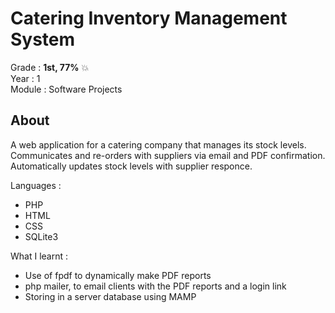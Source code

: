# Catering Inventory Management System

Grade : **1st, 77%** :boom: \
Year : 1 \
Module : Software Projects

## About
A web application for a catering company that manages its stock levels. Communicates and re-orders with suppliers via email and PDF confirmation. Automatically updates stock levels with supplier responce.

Languages :
- PHP
- HTML 
- CSS
- SQLite3

What I learnt :
- Use of fpdf to dynamically make PDF reports
- php mailer, to email clients with the PDF reports and a login link
- Storing in a server database using MAMP
